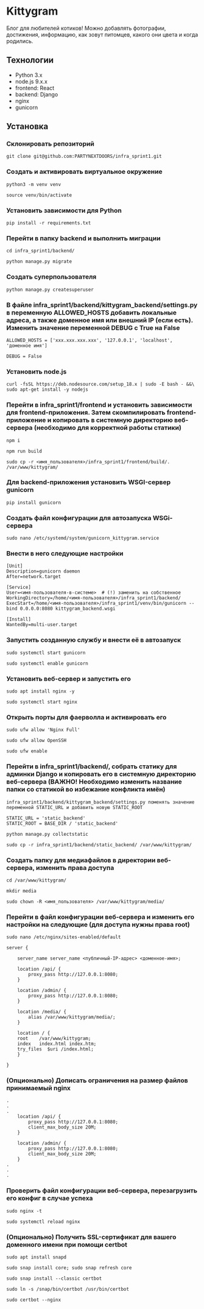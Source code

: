 # Kittygram

Блог для любителей котиков! Можно добавлять фотографии, достижения, информацию, как зовут питомцев, какого они цвета и когда родились.

## Технологии
- Python 3.x
- node.js 9.x.x
- frontend: React
- backend: Django
- nginx
- gunicorn

## Установка
### Склонировать репозиторий
```
git clone git@github.com:PARTYNEXTDOORS/infra_sprint1.git
```

### Создать и активировать виртуальное окружение
```
python3 -m venv venv
```
```
source venv/bin/activate
```

### Установить зависимости для Python
```
pip install -r requirements.txt 
```

### Перейти в папку backend и выполнить миграции
```
cd infra_sprint1/backend/
```
```
python manage.py migrate
```

### Создать суперпользователя
```
python manage.py createsuperuser
```

### В файле infra_sprint1/backend/kittygram_backend/settings.py в переменную ALLOWED_HOSTS добавить локальные адреса, а также доменное имя или внешний IP (если есть). Изменить значение переменной DEBUG с True на False
```
ALLOWED_HOSTS = ['xxx.xxx.xxx.xxx', '127.0.0.1', 'localhost', 'доменное имя']
```
```
DEBUG = False
```

### Установить node.js
```
curl -fsSL https://deb.nodesource.com/setup_18.x | sudo -E bash - &&\
sudo apt-get install -y nodejs
```

### Перейти в infra_sprint1/frontend и установить зависимости для frontend-приложения. Затем скомпилировать frontend-приложение и копировать в системную директорию веб-сервера (необходимо для корректной работы статики)
```
npm i
```
```
npm run build
```
```
sudo cp -r <имя_пользователя>/infra_sprint1/frontend/build/. /var/www/kittygram/
```

### Для backend-приложения установить WSGI-сервер gunicorn
```
pip install gunicorn
```

### Создать файл конфигурации для автозапуска WSGi-сервера
```
sudo nano /etc/systemd/system/gunicorn_kittygram.service
```

### Внести в него следующие настройки
```
[Unit]
Description=gunicorn daemon 
After=network.target 

[Service]
User=<имя-пользователя-в-системе>  # (!) заменить на собственное
WorkingDirectory=/home/<имя-пользователя>/infra_sprint1/backend/
ExecStart=/home/<имя-пользователя>/infra_sprint1/venv/bin/gunicorn --bind 0.0.0.0:8080 kittygram_backend.wsgi

[Install]
WantedBy=multi-user.target 
```

### Запустить созданную службу и внести её в автозапуск
```
sudo systemctl start gunicorn
```
```
sudo systemctl enable gunicorn
```

### Установить веб-сервер и запустить его
```
sudo apt install nginx -y
```
```
sudo systemctl start nginx 
```

### Открыть порты для фаерволла и активировать его
```
sudo ufw allow 'Nginx Full'
```
```
sudo ufw allow OpenSSH
```
```
sudo ufw enable
```

### Перейти в infra_sprint1/backend/, собрать статику для админки Django и копировать его в системную директорию веб-сервера (ВАЖНО! Необходимо изменить название папки со статикой во избежание конфликта имён)
```
infra_sprint1/backend/kittygram_backend/settings.py поменять значение переменной STATIC_URL и добавить новую STATIC_ROOT

STATIC_URL = 'static_backend'
STATIC_ROOT = BASE_DIR / 'static_backend' 
```
```
python manage.py collectstatic
```
```
sudo cp -r infra_sprint1/backend/static_backend/ /var/www/kittygram/
```

### Создать папку для медиафайлов в директории веб-сервера, изменить права доступа
```
cd /var/www/kittygram/
```
```
mkdir media
```
```
sudo chown -R <имя_пользователя> /var/www/kittygram/media/
```

### Перейти в файл конфигурации веб-сервера и изменить его настройки на следующие (для доступа нужны права root)
```
sudo nano /etc/nginx/sites-enabled/default 
```
```
server {

    server_name server_name <публичный-IP-адрес> <доменное-имя>;

    location /api/ {
        proxy_pass http://127.0.0.1:8080;
    }

    location /admin/ {
        proxy_pass http://127.0.0.1:8080;
    }

    location /media/ {
        alias /var/www/kittygram/media/;
    }

    location / {
    root    /var/www/kittygram;
    index   index.html index.htm;
    try_files  $uri /index.html;
    }

}
```

### (Опционально) Дописать ограничения на размер файлов принимаемый nginx
```
.
.
.
    location /api/ {
        proxy_pass http://127.0.0.1:8080;
        client_max_body_size 20M;
    }

    location /admin/ {
        proxy_pass http://127.0.0.1:8080;
        client_max_body_size 20M;
    }
.
.
.
```

### Проверить файл конфигурации веб-сервера, перезагрузить его конфиг в случае успеха
```
sudo nginx -t
```
```
sudo systemctl reload nginx
```

### (Опционально) Получить SSL-сертификат для вашего доменного имени при помощи certbot
```
sudo apt install snapd
```
```
sudo snap install core; sudo snap refresh core
```
```
sudo snap install --classic certbot
```
```
sudo ln -s /snap/bin/certbot /usr/bin/certbot 
```
```
sudo certbot --nginx
```
